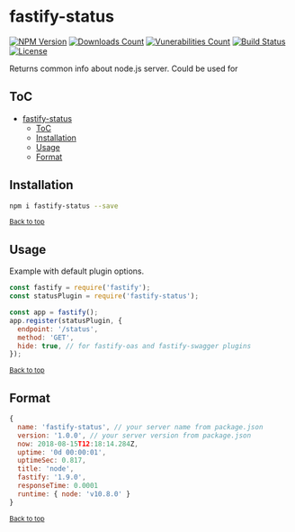 # fastify-status

[![NPM Version](https://img.shields.io/npm/v/fastify-status.svg)](https://www.npmjs.com/package/fastify-status)
[![Downloads Count](https://img.shields.io/npm/dm/fastify-status.svg)](https://www.npmjs.com/package/fastify-status)
[![Vunerabilities Count](https://snyk.io/test/npm/fastify-status/badge.svg)](https://www.npmjs.com/package/fastify-status)
[![Build Status](https://gitlab.com/m03geek/fastify-status/badges/master/pipeline.svg)](https://gitlab.com/m03geek/fastify-status/commits/master)
[![License](https://img.shields.io/npm/l/fastify-status.svg)](https://gitlab.com/m03geek/fastify-status/blob/master/LICENSE)

Returns common info about node.js server. Could be used for

## ToC

- [fastify-status](#fastify-status)
  - [ToC](#toc)
  - [Installation](#installation)
  - [Usage](#usage)
  - [Format](#format)

## Installation

```sh
npm i fastify-status --save
```

<sub>[Back to top](#toc)</sub>

## Usage

Example with default plugin options.

```js
const fastify = require('fastify');
const statusPlugin = require('fastify-status');

const app = fastify();
app.register(statusPlugin, {
  endpoint: '/status',
  method: 'GET',
  hide: true, // for fastify-oas and fastify-swagger plugins
});
```

<sub>[Back to top](#toc)</sub>

## Format

```js
{
  name: 'fastify-status', // your server name from package.json
  version: '1.0.0', // your server version from package.json
  now: 2018-08-15T12:18:14.284Z,
  uptime: '0d 00:00:01',
  uptimeSec: 0.817,
  title: 'node',
  fastify: '1.9.0',
  responseTime: 0.0001
  runtime: { node: 'v10.8.0' }
}
```

<sub>[Back to top](#toc)</sub>
